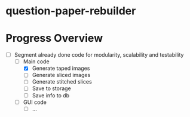 # question-paper-rebuilder

# Progress Overview

- [ ] Segment already done code for modularity, scalability and testability
    - [ ] Main code
        - [x] Generate taped images
        - [ ] Generate sliced images
        - [ ] Generate stitched slices
        - [ ] Save to storage
        - [ ] Save info to db
    - [ ] GUI code
        - [ ] ...